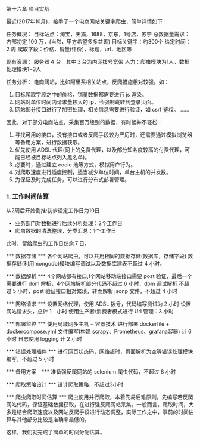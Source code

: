 第十六章 项目实战

最近(2017年10月)，接手了一个电商网站关键字爬虫，简单详情如下：

任务概况：
目标站点：淘宝，天猫，1688，京东，1号店，苏宁
总数据量需求：内部初定 100 万，(当然，甲方希望多多益善)
目标关键字：约300个
给定时间：2 周
爬取字段：价格，销量(评价)，标题，url，地区等

现有资源：
服务器 4 台，其中３台为内网拨号宽带
人力：爬虫模块为1人，数据处理模块1~3人

任务分析：
电商网站，比如阿里系相关站点，反爬措施相对较强。如：
1. 目标爬取字段之中的价格，销量数据都需要进行 js 渲染。
2. 网站对单位时间内请求量较大的 ip，会强制跳转到登录页面。
3. 网站部分接口进行了加密处理，相关信息需要进行验证，如 csrf 鉴权。
......

因此，对于部分电商站点，采集百万级别的数据，有时候并不轻松：
1. 寻找可用的接口，没有接口或者反爬手段较为严厉时，还需要通过模拟浏览器等备用方案，进行数据获取。
2. 优先使用 ADSL 代理(网上的免费代理，以及部分知名度较高的付费代理，可能已经被目标站点列入黑名单)。
3. 必要时，通过建立 cooie 池等方式，模拟用户行为。
4. 对爬取速度进行适度控制，适当减少单位时间，单台主机的并发数。
5. 为保证及时完成任务，可以进行分布式部署管理。

### 1. 工作时间估算

从2周后开始倒推:初步设定工作日为10日：
* 业务部门对数据进行后续分析处理：2个工作日
* 爬虫数据的清洗整理，分类汇总：1个工作日

此时，留给爬虫的工作日仅余７日。

*** 数据存储 ***
各个网站爬虫，可以共用相同的数据存储(数据库，存储字段)
数据存储(利用mongodb)模块编写调试以及数据库建表不超过 4 小时。

*** 数据解析 ***
4个网站都有接口,1个网站移动端接口需要 post 验证，最后一个需要进行 dom 解析，4个网站解析部分代码不超过 6 小时，dom 调试解析 不超过 5 小时，post 验证接口相对繁琐，转而解析 jsonp 文件，不超过 4 小时

*** 网络请求 ***
设置网络代理，使用 ADSL 拨号，代码编写测试为 2 小时
设置网站请求头，总计 1　小时
使用生产者/消费者模式进行 Url 管理：3 小时

*** 部署监控 ***
使用局域网多主机 + 容器技术 进行部署
dockerfile + dockercompose.yml 文件编写(构建 scrapy、Prometheus、grafana容器) 计 6 小时
日志使用 logging 计 2 小时

*** 错误处理插件 ***
进行网页状态码，网络超时，页面解析为空等错误处理模块编写，不超过 5 小时

*** 备用方案　***
准备强反爬网站的 selenium 爬虫代码，不超过 8 小时

*** 爬取策略设计 ***
设计爬取策略，不超过3小时

*** 爬虫爬取时间估算 ***
爬虫使用并行爬取，本着先易后难原则，先编写若反爬网站代码，保证基础数据获取，在进行强反爬网站采集。一般而言，爬取时间，大多是结合爬取速度以及网站反爬手段进行动态调整，实际工作之中，事前的时间估算与其他部分比较是准确率最低的。

这样，我们就完成了简单的时间分配估算。







